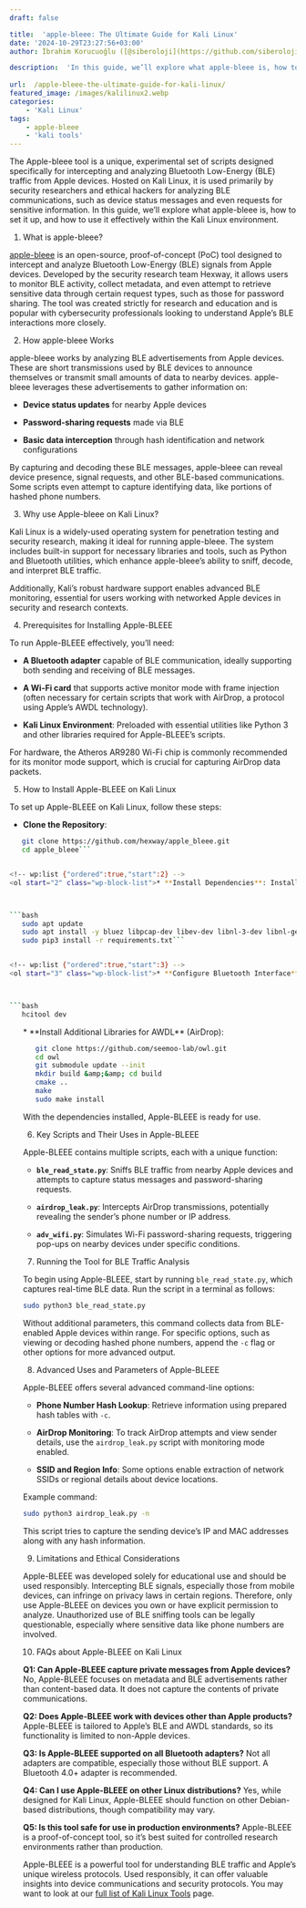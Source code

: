 ```yaml
---
draft: false

title:  'apple-bleee: The Ultimate Guide for Kali Linux'
date: '2024-10-29T23:27:56+03:00'
author: İbrahim Korucuoğlu ([@siberoloji](https://github.com/siberoloji))

description:  'In this guide, we’ll explore what apple-bleee is, how to set it up, and how to use it effectively within the Kali Linux environment.' 
 
url:  /apple-bleee-the-ultimate-guide-for-kali-linux/
featured_image: /images/kalilinux2.webp
categories:
    - 'Kali Linux'
tags:
    - apple-bleee
    - 'kali tools'
---
```



The Apple-bleee tool is a unique, experimental set of scripts designed specifically for intercepting and analyzing Bluetooth Low-Energy (BLE) traffic from Apple devices. Hosted on Kali Linux, it is used primarily by security researchers and ethical hackers for analyzing BLE communications, such as device status messages and even requests for sensitive information. In this guide, we’ll explore what apple-bleee is, how to set it up, and how to use it effectively within the Kali Linux environment.



1. What is apple-bleee?



<a href="https://github.com/hexway/apple_bleee">apple-bleee</a> is an open-source, proof-of-concept (PoC) tool designed to intercept and analyze Bluetooth Low-Energy (BLE) signals from Apple devices. Developed by the security research team Hexway, it allows users to monitor BLE activity, collect metadata, and even attempt to retrieve sensitive data through certain request types, such as those for password sharing. The tool was created strictly for research and education and is popular with cybersecurity professionals looking to understand Apple’s BLE interactions more closely.



2. How apple-bleee Works



apple-bleee works by analyzing BLE advertisements from Apple devices. These are short transmissions used by BLE devices to announce themselves or transmit small amounts of data to nearby devices. apple-bleee leverages these advertisements to gather information on:


* **Device status updates** for nearby Apple devices

* **Password-sharing requests** made via BLE

* **Basic data interception** through hash identification and network configurations




By capturing and decoding these BLE messages, apple-bleee can reveal device presence, signal requests, and other BLE-based communications. Some scripts even attempt to capture identifying data, like portions of hashed phone numbers.



3. Why use Apple-bleee on Kali Linux?



Kali Linux is a widely-used operating system for penetration testing and security research, making it ideal for running apple-bleee. The system includes built-in support for necessary libraries and tools, such as Python and Bluetooth utilities, which enhance apple-bleee’s ability to sniff, decode, and interpret BLE traffic.



Additionally, Kali’s robust hardware support enables advanced BLE monitoring, essential for users working with networked Apple devices in security and research contexts.



4. Prerequisites for Installing Apple-BLEEE



To run Apple-BLEEE effectively, you’ll need:


* **A Bluetooth adapter** capable of BLE communication, ideally supporting both sending and receiving of BLE messages.

* **A Wi-Fi card** that supports active monitor mode with frame injection (often necessary for certain scripts that work with AirDrop, a protocol using Apple’s AWDL technology).

* **Kali Linux Environment**: Preloaded with essential utilities like Python 3 and other libraries required for Apple-BLEEE’s scripts.




For hardware, the Atheros AR9280 Wi-Fi chip is commonly recommended for its monitor mode support, which is crucial for capturing AirDrop data packets.



5. How to Install Apple-BLEEE on Kali Linux



To set up Apple-BLEEE on Kali Linux, follow these steps:


* **Clone the Repository**:



```bash
   git clone https://github.com/hexway/apple_bleee.git
   cd apple_bleee```


<!-- wp:list {"ordered":true,"start":2} -->
<ol start="2" class="wp-block-list">* **Install Dependencies**: Install required libraries and Bluetooth utilities:



```bash
   sudo apt update
   sudo apt install -y bluez libpcap-dev libev-dev libnl-3-dev libnl-genl-3-dev cmake
   sudo pip3 install -r requirements.txt```


<!-- wp:list {"ordered":true,"start":3} -->
<ol start="3" class="wp-block-list">* **Configure Bluetooth Interface**: Set up and verify your Bluetooth adapter is recognized with:



```bash
   hcitool dev
```


<!-- wp:list {"ordered":true,"start":4} -->
<ol start="4" class="wp-block-list">* **Install Additional Libraries for AWDL** (AirDrop):



```bash
   git clone https://github.com/seemoo-lab/owl.git
   cd owl
   git submodule update --init
   mkdir build &amp;&amp; cd build
   cmake ..
   make
   sudo make install
```



With the dependencies installed, Apple-BLEEE is ready for use.



6. Key Scripts and Their Uses in Apple-BLEEE



Apple-BLEEE contains multiple scripts, each with a unique function:


* **`ble_read_state.py`**: Sniffs BLE traffic from nearby Apple devices and attempts to capture status messages and password-sharing requests.

* **`airdrop_leak.py`**: Intercepts AirDrop transmissions, potentially revealing the sender’s phone number or IP address.

* **`adv_wifi.py`**: Simulates Wi-Fi password-sharing requests, triggering pop-ups on nearby devices under specific conditions.




7. Running the Tool for BLE Traffic Analysis



To begin using Apple-BLEEE, start by running  `ble_read_state.py`, which captures real-time BLE data. Run the script in a terminal as follows:


```bash
sudo python3 ble_read_state.py
```



Without additional parameters, this command collects data from BLE-enabled Apple devices within range. For specific options, such as viewing or decoding hashed phone numbers, append the `-c` flag or other options for more advanced output.



8. Advanced Uses and Parameters of Apple-BLEEE



Apple-BLEEE offers several advanced command-line options:


* **Phone Number Hash Lookup**: Retrieve information using prepared hash tables with `-c`.

* **AirDrop Monitoring**: To track AirDrop attempts and view sender details, use the `airdrop_leak.py` script with monitoring mode enabled.

* **SSID and Region Info**: Some options enable extraction of network SSIDs or regional details about device locations.




Example command:


```bash
sudo python3 airdrop_leak.py -n
```



This script tries to capture the sending device’s IP and MAC addresses along with any hash information.



9. Limitations and Ethical Considerations



Apple-BLEEE was developed solely for educational use and should be used responsibly. Intercepting BLE signals, especially those from mobile devices, can infringe on privacy laws in certain regions. Therefore, only use Apple-BLEEE on devices you own or have explicit permission to analyze. Unauthorized use of BLE sniffing tools can be legally questionable, especially where sensitive data like phone numbers are involved.



10. FAQs about Apple-BLEEE on Kali Linux



**Q1: Can Apple-BLEEE capture private messages from Apple devices?** No, Apple-BLEEE focuses on metadata and BLE advertisements rather than content-based data. It does not capture the contents of private communications.



**Q2: Does Apple-BLEEE work with devices other than Apple products?** Apple-BLEEE is tailored to Apple’s BLE and AWDL standards, so its functionality is limited to non-Apple devices.



**Q3: Is Apple-BLEEE supported on all Bluetooth adapters?** Not all adapters are compatible, especially those without BLE support. A Bluetooth 4.0+ adapter is recommended.



**Q4: Can I use Apple-BLEEE on other Linux distributions?** Yes, while designed for Kali Linux, Apple-BLEEE should function on other Debian-based distributions, though compatibility may vary.



**Q5: Is this tool safe for use in production environments?** Apple-BLEEE is a proof-of-concept tool, so it’s best suited for controlled research environments rather than production.



Apple-BLEEE is a powerful tool for understanding BLE traffic and Apple’s unique wireless protocols. Used responsibly, it can offer valuable insights into device communications and security protocols. You may want to look at our <a href="https://www.siberoloji.com/full-list-of-kali-linux-tools/" target="_blank" rel="noreferrer noopener">full list of Kali Linux Tools</a> page.
